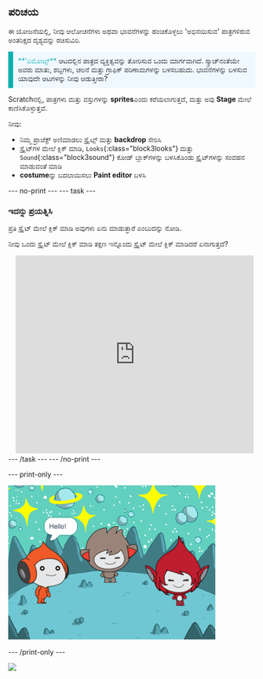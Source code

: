 ## ಪರಿಚಯ

ಈ ಯೋಜನೆಯಲ್ಲಿ, ನೀವು ಆಲೋಚನೆಗಳು ಅಥವಾ ಭಾವನೆಗಳನ್ನು ಹಂಚಿಕೊಳ್ಳಲು 'ಅಭಿನಯಿಸುವ' ಪಾತ್ರಗಳಿರುವ ಅಂತರಿಕ್ಷದ ದೃಶ್ಯವನ್ನು ರಚಿಸುವಿರಿ.

<p style="border-left: solid; border-width:10px; border-color: #0faeb0; background-color: aliceblue; padding: 10px;">
<span style="color: #0faeb0">**'ಎಮೋಟ್ಸ್**</span> ಆಟದಲ್ಲಿನ ಪಾತ್ರದ ವ್ಯಕ್ತಿತ್ವವನ್ನು ತೋರಿಸುವ ಒಂದು ಮಾರ್ಗವಾಗಿದೆ. ಸ್ಕ್ರಾಚ್‌ನಂತೆಯೇ ಅವರು ಮಾತು, ಶಬ್ದಗಳು, ಚಲನೆ ಮತ್ತು ಗ್ರಾಫಿಕ್ ಪರಿಣಾಮಗಳನ್ನು ಬಳಸಬಹುದು. ಭಾವನೆಗಳನ್ನು ಬಳಸುವ ಯಾವುದೇ ಆಟಗಳನ್ನು ನೀವು ಆಡುತ್ತೀರಾ?
</p>

Scratchನಲ್ಲಿ, ಪಾತ್ರಗಳು ಮತ್ತು ವಸ್ತುಗಳನ್ನು **sprites**ಎಂದು ಕರೆಯಲಾಗುತ್ತದೆ, ಮತ್ತು ಅವು **Stage** ಮೇಲೆ ಕಾಣಿಸಿಕೊಳ್ಳುತ್ತವೆ.

ನೀವು:
+ ನಿಮ್ಮ ಪ್ರಾಜೆಕ್ಟ್ ಅಣಿಮಾಡಲು ಸ್ಪ್ರೈಟ್ಸ್ ಮತ್ತು **backdrop** ಸೇರಿಸಿ
+ ಸ್ಪ್ರೈಟ್‌ಗಳ ಮೇಲೆ ಕ್ಲಿಕ್ ಮಾಡಿ, `Looks`{:class="block3looks"} ಮತ್ತು `Sound`{:class="block3sound"} ಕೋಡ್ ಬ್ಲಾಕ್‌ಗಳನ್ನು ಬಳಸಿಕೊಂಡು ಸ್ಪ್ರೈಟ್‌ಗಳನ್ನು ಸಂವಹನ ಮಾಡುವಂತೆ ಮಾಡಿ
+ **costume**ನ್ನು ಬದಲಾಯಿಸಲು **Paint editor** ಬಳಸಿ

--- no-print ---
--- task ---
### ಇದನ್ನು ಪ್ರಯತ್ನಿಸಿ
<div style="display: flex; flex-wrap: wrap">
<div style="flex-basis: 175px; flex-grow: 1">  
ಪ್ರತಿ ಸ್ಪ್ರೈಟ್ ಮೇಲೆ ಕ್ಲಿಕ್ ಮಾಡಿ ಅವುಗಳು ಏನು ಮಾಡುತ್ತಾರೆ ಎಂಬುದನ್ನು ನೋಡಿ. 

ನೀವು ಒಂದು ಸ್ಪ್ರೈಟ್ ಮೇಲೆ ಕ್ಲಿಕ್ ಮಾಡಿ ತಕ್ಷಣ ಇನ್ನೊಂದು ಸ್ಪ್ರೈಟ್ ಮೇಲೆ ಕ್ಲಿಕ್ ಮಾಡಿದರೆ ಏನಾಗುತ್ತದೆ?
</div>
<div class="scratch-preview" style="margin-left: 15px;">
  <iframe allowtransparency="true" width="485" height="402" src="https://scratch.mit.edu/projects/embed/658229075/?autostart=false" frameborder="0"></iframe>
</div>
</div>
--- /task ---
--- /no-print ---

--- print-only ---

![ಪೂರ್ಣಗೊಂಡ ಯೋಜನೆ.](images/showcase_static.png)

--- /print-only ---

![](https://code.org/api/hour/begin_raspi_space.png)


